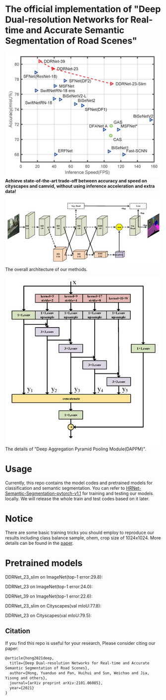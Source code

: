 # The official implementation of "Deep Dual-resolution Networks for Real-time and Accurate Semantic Segmentation of Road Scenes"
 
![avatar](./figs/performance.png)
**Achieve state-of-the-art trade-off between accuracy and speed on cityscapes and camvid, without using inference acceleration and extra data!** 

![avatar](./figs/DDRNet_seg.png)
The overall architecture of our methods.

![avatar](./figs/DAPPM.png)
The details of "Deep Aggregation Pyramid Pooling Module(DAPPM)".

# Usage

Currently, this repo contains the model codes and pretrained models for classification and semantic segmentation. You can refer to [
HRNet-Semantic-Segmentation-pytorch-v1.1](https://github.com/HRNet/HRNet-Semantic-Segmentation/tree/pytorch-v1.1) for training and testing our models locally. We will release the whole train and test codes based on it later.

# Notice

There are some basic training tricks you should employ to reproduce our results including class balance sample, ohem, crop size of 1024x1024. More details can be found in the [paper](https://arxiv.org/abs/2101.06085).

# Pretrained models

DDRNet_23_slim on ImageNet(top-1 error:29.8):

DDRNet_23 on ImageNet(top-1 error:24.0):

DDRNet_39 on ImageNet(top-1 error:22.6):

DDRNet_23_slim on Cityscapes(val mIoU:77.8):

DDRNet_23 on Cityscapes(val mIoU:79.5):

## Citation
If you find this repo is useful for your research, Please consider citing our paper:

```
@article{hong2021deep,
  title={Deep Dual-resolution Networks for Real-time and Accurate Semantic Segmentation of Road Scenes},
  author={Hong, Yuanduo and Pan, Huihui and Sun, Weichao and Jia, Yisong and others},
  journal={arXiv preprint arXiv:2101.06085},
  year={2021}
}
```
